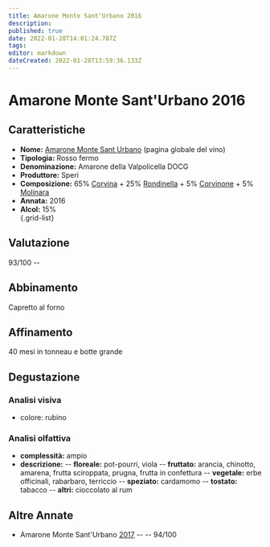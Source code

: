 ```yaml
---
title: Amarone Monte Sant'Urbano 2016
description: 
published: true
date: 2022-01-28T14:01:24.787Z
tags: 
editor: markdown
dateCreated: 2022-01-28T13:59:36.133Z
---
```


<div class="annata">
  
# Amarone Monte Sant'Urbano 2016


## Caratteristiche
- **Nome:** <span class="nome">[Amarone Monte Sant Urbano](/vini/Italia/Veneto/Speri/Amarone-Monte-Sant-Urbano/scheda-globale)</span> (pagina globale del vino) 
- **Tipologia:** Rosso fermo
- **Denominazione:** <span class="denominazione">Amarone della Valpolicella DOCG</span> 
- **Produttore:** <span class="cantina">Speri</span> 
- **Composizione:** <span class="vitigno">65% [Corvina](/vitigni/Italia/bacca-nera/corvina) + 25% [Rondinella](/vitigni/Italia/bacca-nera/rondinella) + 5% [Corvinone](/vitigni/Italia/bacca-nera/corvinone) + 5% [Molinara](/vitigni/Italia/bacca-nera/molinara)</span>
- **Annata:** <span class="annocorrente">2016</span>
- **Alcol:** 15%  
{.grid-list}

## Valutazione

<span class="punteggio">93/100</span> -- <span class="valutazione"><span class="star-5"></span></span>

## Abbinamento
Capretto al forno

## Affinamento
40 mesi in tonneau e botte grande

## Degustazione

### Analisi visiva
- colore: rubino

### Analisi olfattiva
<div class="vini vini-2016" id="Amarone-Monte-Sant-Urbano"></div>
<div class="olfattiva-testo">
    
- **complessità:**  <span class="complessitaVino">ampio</span>
- **descrizione:** 
  -- **<span class="florealeInput">floreale</span>:** pot-pourri, viola
  -- **<span class="fruttatoInput">fruttato</span>:** arancia, chinotto, amarena, frutta sciroppata, prugna, frutta in confettura
  -- **<span class="vegetaleInput">vegetale</span>:** erbe officinali, rabarbaro, terriccio
  -- **<span class="speziatoInput">speziato</span>:** cardamomo
  -- **<span class="tostatoInput">tostato</span>:** tabacco
  -- **<span class="altriInput">altri</span>:** cioccolato al rum

</div>

## Altre Annate
- Amarone Monte Sant'Urbano [2017](/vini/Italia/Veneto/Speri/Amarone-Monte-Sant-Urbano/2017) -- <span class="star-5"></span> -- 94/100
  
</div>
